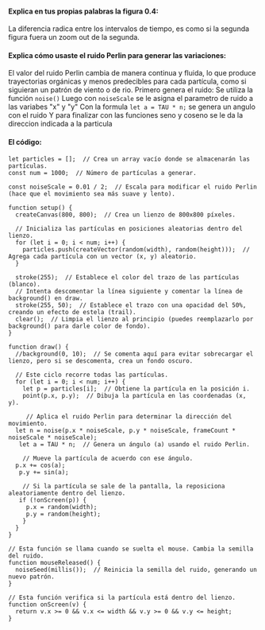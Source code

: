 #### Explica en tus propias palabras la figura 0.4:
La diferencia radica entre los intervalos de tiempo, es como si la segunda figura fuera un zoom out de la segunda.


#### Explica cómo usaste el ruido Perlin para generar las variaciones:
El valor del ruido Perlin cambia de manera continua y fluida, lo que produce trayectorias orgánicas y menos predecibles para cada partícula, como si siguieran un patrón de viento o de rio.
Primero genera el ruido: Se utiliza la función ```noise()```
Luego con ```noiseScale``` se le asigna el parametro de ruido a las variabes "x" y "y"
Con la formula ```let a = TAU * n;``` se genera un angulo con el ruido
Y para finalizar con las funciones seno y coseno se le da la direccion indicada a la particula

#### El código:

```
let particles = [];  // Crea un array vacío donde se almacenarán las partículas.
const num = 1000;  // Número de partículas a generar.

const noiseScale = 0.01 / 2;  // Escala para modificar el ruido Perlin (hace que el movimiento sea más suave y lento).

function setup() {
  createCanvas(800, 800);  // Crea un lienzo de 800x800 píxeles.
  
  // Inicializa las partículas en posiciones aleatorias dentro del lienzo.
  for (let i = 0; i < num; i++) {
    particles.push(createVector(random(width), random(height)));  // Agrega cada partícula con un vector (x, y) aleatorio.
  }
  
  stroke(255);  // Establece el color del trazo de las partículas (blanco).
  // Intenta descomentar la línea siguiente y comentar la línea de background() en draw.
  stroke(255, 50);  // Establece el trazo con una opacidad del 50%, creando un efecto de estela (trail).
  clear();  // Limpia el lienzo al principio (puedes reemplazarlo por background() para darle color de fondo).
}

function draw() {
  //background(0, 10);  // Se comenta aquí para evitar sobrecargar el lienzo, pero si se descomenta, crea un fondo oscuro.
  
  // Este ciclo recorre todas las partículas.
  for (let i = 0; i < num; i++) {
    let p = particles[i];  // Obtiene la partícula en la posición i.
    point(p.x, p.y);  // Dibuja la partícula en las coordenadas (x, y).
    
     // Aplica el ruido Perlin para determinar la dirección del movimiento.
  let n = noise(p.x * noiseScale, p.y * noiseScale, frameCount * noiseScale * noiseScale);
   let a = TAU * n;  // Genera un ángulo (a) usando el ruido Perlin.
    
    // Mueve la partícula de acuerdo con ese ángulo.
  p.x += cos(a);
   p.y += sin(a);
    
    // Si la partícula se sale de la pantalla, la reposiciona aleatoriamente dentro del lienzo.
   if (!onScreen(p)) {
     p.x = random(width);
     p.y = random(height);
    }
  }
}

// Esta función se llama cuando se suelta el mouse. Cambia la semilla del ruido.
function mouseReleased() {
  noiseSeed(millis());  // Reinicia la semilla del ruido, generando un nuevo patrón.
}

// Esta función verifica si la partícula está dentro del lienzo.
function onScreen(v) {
  return v.x >= 0 && v.x <= width && v.y >= 0 && v.y <= height;
}
```
